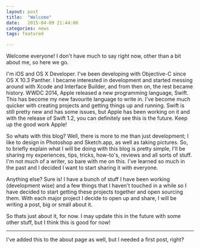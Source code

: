 ```yaml
---
layout: post
title:  "Welcome"
date:   2015-04-09 21:44:00
categories: news
tags: featured

---
```


Welcome everyone! I don't have much to say right now, other than a bit about me, so here we go. 

I'm iOS and OS X Developer. I've been developing with Objective-C since OS X 10.3 Panther. I became interested in development and started messing around with Xcode and Interface Builder, and from then on, the rest became history. WWDC 2014, Apple released a new programming language, Swift. This has become my new favourite language to write in. I've become much quicker with creating projects and getting things up and running. Swift is still pretty new and has some issues, but Apple has been working on it and with the release of Swift 1.2, you can definitely see this is the future. Keep up the good work Apple!

So whats with this blog? Well, there is more to me than just development; I like to design in Photoshop and Sketch.app, as well as taking pictures. So, to briefly explain what I will be doing with this blog is pretty simple, I'll be sharing my experiences, tips, tricks, how-to's, reviews and all sorts of stuff. I'm not much of a writer, so bare with me on this. I've learned so much in the past and I decided I want to start sharing it with everyone.

Anything else? Sure is! I have a bunch of stuff I have been working (development wise) and a few things that I haven't touched in a while so I have decided to start getting these projects together and open sourcing them. With each major project I decide to open up and share, I will be writing a post, big or small about it.

So thats just about it, for now. I may update this in the future with some other stuff, but I think this is good for now!

---
I've added this to the about page as well, but I needed a first post, right?